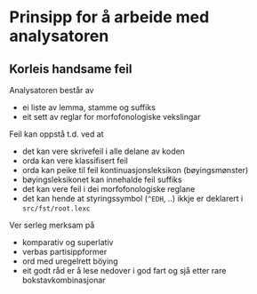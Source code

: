 
# Prinsipp for å arbeide med analysatoren

## Korleis handsame feil

Analysatoren består av
* ei liste av lemma, stamme og suffiks
* eit sett av reglar for morfofonologiske vekslingar

Feil kan oppstå t.d. ved at
* det kan vere skrivefeil i alle delane av koden
* orda kan vere klassifisert feil
* orda kan peike til feil kontinuasjonsleksikon (bøyingsmønster)
* bøyingsleksikonet kan innehalde feil suffiks
* det kan vere feil i dei morfofonologiske reglane
* det kan hende at styringssymbol (`^EDH`, ..) ikkje er deklarert i `src/fst/root.lexc`

Ver serleg merksam på
* komparativ og superlativ
* verbas partisippformer
* ord med uregelrett böying
* eit godt råd er å lese nedover i god fart og sjå etter rare bokstavkombinasjonar
